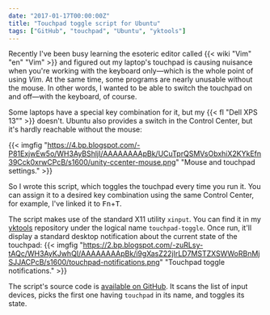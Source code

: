 ```yaml
---
date: "2017-01-17T00:00:00Z"
title: "Touchpad toggle script for Ubuntu"
tags: ["GitHub", "touchpad", "Ubuntu", "yktools"]
---
```


Recently I've been busy learning the esoteric editor called {{< wiki "Vim" "en" "Vim" >}} and figured out my laptop's touchpad is causing nuisance when you're working with the keyboard only—which is the whole point of using *Vim*. At the same time, some programs are nearly unusable without the mouse. In other words, I wanted to be able to switch the touchpad on and off—with the keyboard, of course.

Some laptops have a special key combination for it, but my {{< fl "Dell XPS 13\"" >}} doesn't. Ubuntu also provides a switch in the Control Center, but it's hardly reachable without the mouse:

<!--more-->

{{< imgfig "https://4.bp.blogspot.com/-P81ExjwEw5o/WH3AyBShljI/AAAAAAAApBk/UCuTprQSMVsObxhiX2KYkEfn39Cck0xrwCPcB/s1600/unity-ccenter-mouse.png" "Mouse and touchpad settings." >}}

So I wrote this script, which toggles the touchpad every time you run it. You can assign it to a desired key combination using the same Control Center, for example, I've linked it to <kbd>Fn</kbd>+<kbd>T</kbd>.

The script makes use of the standard X11 utility `xinput`. You can find it in my [yktools](https://github.com/yktoo/yktools) repository under the logical name  `touchpad-toggle`. Once run, it'll display a standard desktop notification about the current state of the touchpad:
{{< imgfig "https://2.bp.blogspot.com/-zuRLsy-tAQc/WH3AyKJwhQI/AAAAAAAApBk/i9gXasZ22jIrLD7MSTZXSWWoRBnMjSJJACPcB/s1600/touchpad-notifications.png" "Touchpad toggle notifications." >}}

The script's source code is [available on GitHub](https://github.com/yktoo/yktools/raw/master/touchpad-toggle). It scans the list of input devices, picks the first one having `touchpad` in its name, and toggles its state.
